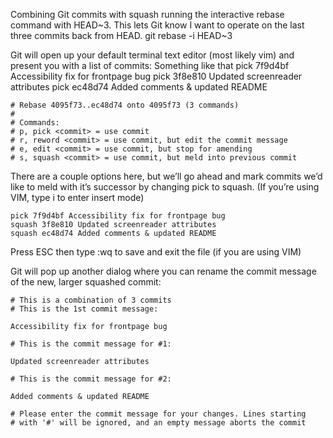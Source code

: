 Combining Git commits with squash
running the interactive rebase command with HEAD~3. This lets Git know I want to operate on the last three commits back from HEAD.
git rebase -i HEAD~3

Git will open up your default terminal text editor (most likely vim) and present you with a list of commits:
Something like that
    pick 7f9d4bf Accessibility fix for frontpage bug
    pick 3f8e810 Updated screenreader attributes
    pick ec48d74 Added comments & updated README

    # Rebase 4095f73..ec48d74 onto 4095f73 (3 commands)
    #
    # Commands:
    # p, pick <commit> = use commit
    # r, reword <commit> = use commit, but edit the commit message
    # e, edit <commit> = use commit, but stop for amending
    # s, squash <commit> = use commit, but meld into previous commit

There are a couple options here, but we’ll go ahead and mark commits we’d like to meld with it’s successor by changing pick to squash. (If you’re using VIM, type i to enter insert mode)

    pick 7f9d4bf Accessibility fix for frontpage bug
    squash 3f8e810 Updated screenreader attributes
    squash ec48d74 Added comments & updated README
Press ESC then type :wq to save and exit the file (if you are using VIM)

Git will pop up another dialog where you can rename the commit message of the new, larger squashed commit:

    # This is a combination of 3 commits
    # This is the 1st commit message:

    Accessibility fix for frontpage bug

    # This is the commit message for #1:

    Updated screenreader attributes

    # This is the commit message for #2:

    Added comments & updated README

    # Please enter the commit message for your changes. Lines starting
    # with '#' will be ignored, and an empty message aborts the commit
